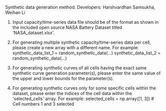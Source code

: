 Synthetic data generation method.
Developers: Harshvardhan Samsukha, Weihan Li

1. Input capacity/time-series data file should be of the format as shown in the
   included open source NASA Battery Dataset titled 'NASA_dataset.xlsx'.

2. For generating multiple synthetic capacity/time-series data per cell,
   please create a new array with a different name. For example:
       synthetic_data_list_1 = random_synthetic_data(...)
       synthetic_data_list_2 = random_synthetic_data(...)

3. For generating synthetic curves of all cells having the exact same
   synthetic curve generation parameter(s), please enter the same value
   of the upper and lower bounds for the parameter(s).

4. For generating synthetic curves only for some specific cells within the
   dataset, please enter the indices of the cell data within the
   'selected_cells' array. For example:
       selected_cells = np.array([1, 3]) # Cell numbers 1 and 3 selected

